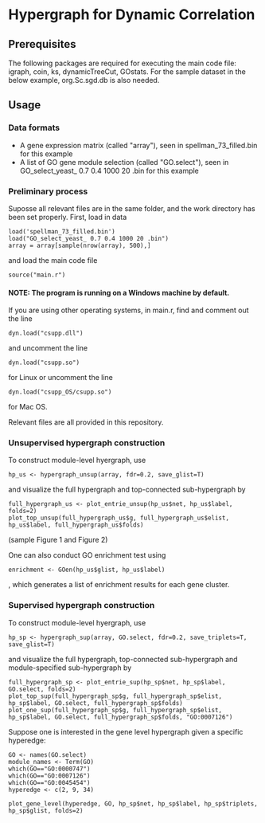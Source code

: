 # Hypergraph for Dynamic Correlation



## Prerequisites

The following packages are required for executing the main code file: igraph, coin, ks, dynamicTreeCut, GOstats. For the sample dataset in the below example, org.Sc.sgd.db is also needed.

## Usage

### Data formats

* A gene expression matrix (called "array"), seen in spellman_73_filled.bin for this example
* A list of GO gene module selection (called "GO.select"), seen in GO_select_yeast_ 0.7 0.4 1000 20 .bin for this example

### Preliminary process

Suposse all relevant files are in the same folder, and the work directory has been set properly. First, load in data
```
load('spellman_73_filled.bin')
load("GO_select_yeast_ 0.7 0.4 1000 20 .bin")
array = array[sample(nrow(array), 500),]
```
and load the main code file
```
source("main.r")
```
#### NOTE: The program is running on a Windows machine by default. 
If you are using other operating systems, in main.r, find and comment out the line
```
dyn.load("csupp.dll") 
```
and uncomment the line 
```
dyn.load("csupp.so")
```
for Linux or uncomment the line
```
dyn.load("csupp_OS/csupp.so")
```
for Mac OS.

Relevant files are all provided in this repository.

### Unsupervised hypergraph construction

To construct module-level hyergraph, use
```
hp_us <- hypergraph_unsup(array, fdr=0.2, save_glist=T)
```
and visualize the full hypergraph and top-connected sub-hypergraph by
```
full_hypergraph_us <- plot_entrie_unsup(hp_us$net, hp_us$label, folds=2)
plot_top_unsup(full_hypergraph_us$g, full_hypergraph_us$elist, hp_us$label, full_hypergraph_us$folds)
```
(sample Figure 1 and Figure 2)

One can also conduct GO enrichment test using
```
enrichment <- GOen(hp_us$glist, hp_us$label)
```
, which generates a list of enrichment results for each gene cluster.

### Supervised hypergraph construction

To construct module-level hyergraph, use
```
hp_sp <- hypergraph_sup(array, GO.select, fdr=0.2, save_triplets=T, save_glist=T)
```
and visualize the full hypergraph, top-connected sub-hypergraph and module-specified sub-hypergraph by
```
full_hypergraph_sp <- plot_entrie_sup(hp_sp$net, hp_sp$label, GO.select, folds=2)
plot_top_sup(full_hypergraph_sp$g, full_hypergraph_sp$elist, hp_sp$label, GO.select, full_hypergraph_sp$folds)
plot_one_sup(full_hypergraph_sp$g, full_hypergraph_sp$elist, hp_sp$label, GO.select, full_hypergraph_sp$folds, "GO:0007126")
```

Suppose one is interested in the gene level hypergraph given a specific hyperedge:
```
GO <- names(GO.select)
module_names <- Term(GO)
which(GO=="GO:0000747")
which(GO=="GO:0007126")
which(GO=="GO:0045454")
hyperedge <- c(2, 9, 34)

plot_gene_level(hyperedge, GO, hp_sp$net, hp_sp$label, hp_sp$triplets, hp_sp$glist, folds=2)
```


